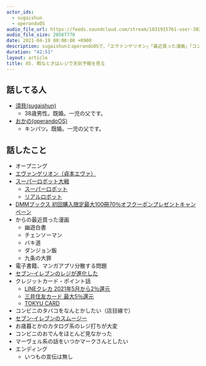 ```yaml
---
actor_ids:
  - sugaishun
  - operandoOS
audio_file_url: https://feeds.soundcloud.com/stream/1031915761-user-302747142-yarukinai-85-2021-04-19.mp3
audio_file_size: 20567770
date: 2021-04-19 00:00:00 +0900
description: sugaishunとoperandoOSで、「エヴァンゲリオン」「最近買った漫画」「コンビニ」について話しました。
duration: "42:51"
layout: article
title: 85. 暇なときはレジで天気予報を見る
---
```


## 話してる人
- [須貝(sugaishun)](https://twitter.com/sugaishun)
  - 38歳男性。既婚。一児の父です。
- [おかの(operandoOS)](https://twitter.com/operandoOS)
  - キンパツ。既婚。一児の父です。

## 話したこと
- オープニング
- [エヴァンゲリオン（貞本エヴァ）](https://promo.kadokawa.co.jp/eva/)
- [スーパーロボット大戦](https://www.suparobo.jp/)
  - [スーパーロボット](https://ja.wikipedia.org/wiki/%E3%82%B9%E3%83%BC%E3%83%91%E3%83%BC%E3%83%AD%E3%83%9C%E3%83%83%E3%83%88)
  - [リアルロボット](https://ja.wikipedia.org/wiki/%E3%83%AA%E3%82%A2%E3%83%AB%E3%83%AD%E3%83%9C%E3%83%83%E3%83%88)
- [DMMブックス 初回購入限定最大100冊70％オフクーポンプレゼントキャンペーン](https://japanese.engadget.com/dmm-book-054507178.html)
- からの最近買った漫画
  - 幽遊白書
  - チェンソーマン
  - バキ道
  - ダンジョン飯
  - 九条の大罪
- 電子書籍、マンガアプリ分散する問題
- [セブン‐イレブンのレジが進化した](https://www.itmedia.co.jp/news/articles/2007/30/news100.html)
- クレジットカード・ポイント話
  - [LINEクレカ 2021年5月から2％還元](https://pay-blog.line.me/archives/26553306.html)
  - [三井住友カード 最大5％還元](https://www.smbc-card.com/nyukai/pop/numberless_p5.jsp)
  - [TOKYU CARD](https://www.topcard.co.jp/)
- コンビニのタバコをなんとかしたい（店目線で）
- [セブン‐イレブンのスムージー](https://tabi-labo.com/295975/seven-eleven-smoothie-mmk)
- お歳暮とかのカタログ系のレジ打ちが大変
- コンビニのおでんをほとんど見なかった
- マーヴェル系の話をいつかマークさんとしたい
- エンディング
  - いつもの宣伝は無し
